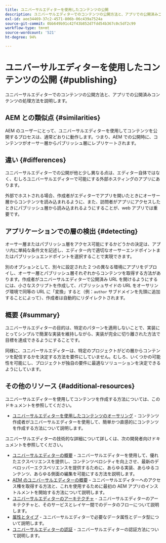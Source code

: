 ```yaml
---
title: ユニバーサルエディターを使用したコンテンツの公開
description: ユニバーサルエディターでのコンテンツの公開方法と、アプリでの公開済みコンテンツの処理方法を説明します。
exl-id: aee34469-37c2-4571-806b-06c439a7524a
source-git-commit: 0bb649b91c42f43b852d7fdd54b367c0c5df2c99
workflow-type: tm+mt
source-wordcount: '521'
ht-degree: 94%

---
```



# ユニバーサルエディターを使用したコンテンツの公開 {#publishing}

ユニバーサルエディターでのコンテンツの公開方法と、アプリでの公開済みコンテンツの処理方法を説明します。

## AEM との類似点 {#similarities}

AEM のユーザーにとって、ユニバーサルエディターを使用してコンテンツを公開するプロセスは、通常どおりに動作します。つまり、AEM での公開時に、コンテンツがオーサー層からパブリッシュ層にレプリケートされます。

## 違い {#differences}

ユニバーサルエディターでの公開が他と少し異なる点は、エディター自体ではなく、むしろユニバーサルエディターで可能にする外部ホスティングのアプリにあります。

外部でホストされる場合、作成者がエディターでアプリを開いたときにオーサー層からコンテンツを読み込まれるように、また、訪問者がアプリにアクセスしたときにパブリッシュ層から読み込まれるようにすることが、web アプリでは重要です。

## アプリケーションでの層の検出 {#detecting}

オーサー層またはパブリッシュ層をアクセス可能にするかどうかの決定は、アプリ内に単純な条件文を記述し、エディター内で適切なオーサーエンドポイントまたはパブリッシュエンドポイントを選択することで実現できます。

別のオプションとして、別々に設定された 2 つの異なる環境にアプリをデプロイし、オーサー層とパブリッシュ層それぞれからコンテンツを取得する方法があります。作成者がユニバーサルエディターで公開済み URL を開けるようにするには、小さなスクリプトを作成して、パブリッシュサイドの URL をオーサリング環境で同等の URL に「変換」すると（例：`author` サブドメインを先頭に追加することによって）、作成者は自動的にリダイレクトされます。

## 概要 {#summary}

ユニバーサルエディターの目的は、特定のパターンを適用しないことで、実装にとってシンプルで簡潔な実装を維持しながら、実装が完全に切り離された方法で目標を達成できるようにすることです。

同様に、ユニバーサルエディターは、特定のプロジェクトがどの層からコンテンツを配信するかを決定する方法を要件にしていません。むしろ、いくつかの可能性を可能にし、プロジェクトが独自の要件に最適なソリューションを決定できるようにしています。

## その他のリソース {#additional-resources}

ユニバーサルエディターを使用してコンテンツを作成する方法については、このドキュメントを参照してください。

* [ユニバーサルエディターを使用したコンテンツのオーサリング](authoring.md) - コンテンツ作成者がユニバーサルエディターを使用して、簡単かつ直感的にコンテンツを作成する方法について説明します。

ユニバーサルエディターの技術的な詳細について詳しくは、次の開発者向けドキュメントを参照してください。

* [ユニバーサルエディターの概要](/help/implementing/universal-editor/introduction.md) - ユニバーサルエディターを使用して、優れたエクスペリエンスを提供し、コンテンツベロシティを向上させ、最新のデベロッパーエクスペリエンスを提供するために、あらゆる実装、あらゆるコンテンツ、あらゆる側面の編集を可能にする方法を説明します。
* [AEM のユニバーサルエディターの概要](/help/implementing/universal-editor/getting-started.md) - ユニバーサルエディターへのアクセス権を取得する方法と、これを使用するために最初の AEM アプリのインストルメントを開始する方法について説明します。
* [ユニバーサルエディターのアーキテクチャ](/help/implementing/universal-editor/architecture.md) - ユニバーサルエディターのアーキテクチャと、そのサービスとレイヤー間でのデータのフローについて説明します。
* [属性とタイプ](/help/implementing/universal-editor/attributes-types.md) - ユニバーサルエディターで必要なデータ属性とデータ型について説明します。
* [ユニバーサルエディターの認証](/help/implementing/universal-editor/authentication.md) - ユニバーサルエディターの認証方法について説明します。
